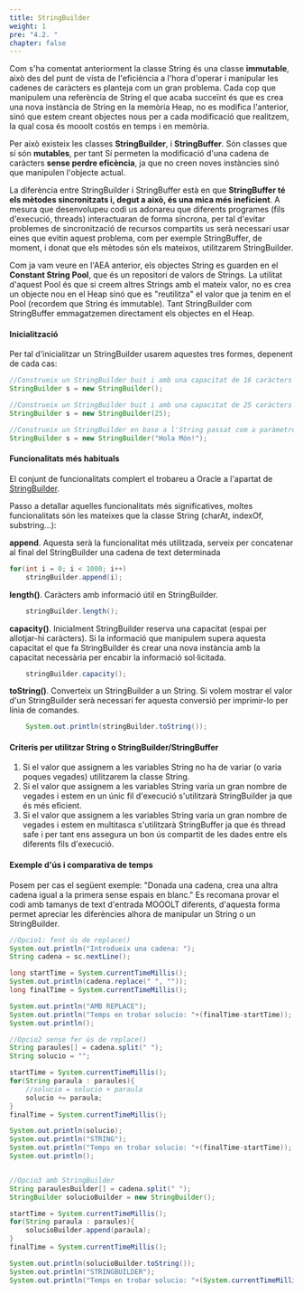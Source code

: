```yaml
---
title: StringBuilder
weight: 1
pre: "4.2. "
chapter: false
---
```


Com s'ha comentat anteriorment la classe String és una classe **immutable**, això des del punt de vista de l'eficiència a l'hora d'operar i manipular les cadenes de caràcters es planteja com un gran problema. Cada cop que manipulem una referència de String el que acaba succeïnt és que es crea una nova instància de String en la memòria Heap, no es modifica l'anterior, sinó que estem creant objectes nous per a cada modificació que realitzem, la qual cosa és mooolt costós en temps i en memòria.

Per això existeix les classes **StringBuilder**, i **StringBuffer**. Són classes que sí són **mutables**, per tant Sí permeten la modificació d'una cadena de caràcters **sense perdre eficència**, ja que no creen noves instàncies sinó que manipulen l'objecte actual.

La diferència entre StringBuilder i StringBuffer està en que **StringBuffer té els mètodes sincronitzats i, degut a això, és una mica més ineficient**. A mesura que desenvolupeu codi us adonareu que diferents programes (fils d'execució, threads) interactuaran de forma síncrona, per tal d'evitar problemes de sincronització de recursos compartits us serà necessari usar eines que evitin aquest problema, com per exemple StringBuffer, de moment, i donat que els mètodes són  els mateixos, utilitzarem StringBuilder. 

Com ja vam veure en l'AEA anterior, els objectes String es guarden en el **Constant String Pool**, que és un repositori de valors de Strings. La utilitat d'aquest Pool és que si creem altres Strings amb el mateix valor, no es crea un objecte nou en el Heap sinó que es "reutilitza" el valor que ja tenim en el Pool (recordem que String és immutable). Tant StringBuilder com StringBuffer emmagatzemen directament els objectes en el Heap.

#### Inicialització

Per tal d'inicialitzar un StringBuilder usarem aquestes tres formes, depenent de cada cas:

```java
//Construeix un StringBuilder buit i amb una capacitat de 16 caràcters
StringBuilder s = new StringBuilder();

//Construeix un StringBuilder buit i amb una capacitat de 25 caràcters
StringBuilder s = new StringBuilder(25);

//Construeix un StringBuilder en base a l'String passat com a paràmetre
StringBuilder s = new StringBuilder("Hola Món!");
```

#### Funcionalitats més habituals

El conjunt de funcionalitats complert el trobareu a Oracle a l'apartat de [StringBuilder](https://docs.oracle.com/en/java/javase/21/docs/api/java.base/java/lang/StringBuilder.html).


Passo a detallar aquelles funcionalitats més significatives, moltes funcionalitats són les mateixes que la classe String (charAt, indexOf, substring...):

**append**. Aquesta serà la funcionalitat més utilitzada, serveix per concatenar al final del StringBuilder una cadena de text determinada

```java
for(int i = 0; i < 1000; i++)
    stringBuilder.append(i);
```

**length()**. Caràcters amb informació útil en StringBuilder.
```java
    stringBuilder.length();
```

**capacity()**. Inicialment StringBuilder reserva una capacitat (espai per allotjar-hi caràcters). Si la informació que manipulem supera aquesta capacitat el que fa StringBuilder és crear una nova instància amb la capacitat necessària per encabir la informació sol·licitada. 
```java
    stringBuilder.capacity();
```

**toString()**. Converteix un StringBuilder a un String. Si volem mostrar el valor d'un StringBuilder serà necessari fer aquesta conversió per imprimir-lo per línia de comandes.
```java
    System.out.println(stringBuilder.toString());
```



#### Criteris per utilitzar String o StringBuilder/StringBuffer

1. Si el valor que assignem a les variables String no ha de variar (o varia poques vegades) utilitzarem la classe String.
2. Si el valor que assignem a les variables String varia un gran nombre de vegades i estem en un únic fil d'execució s'utilitzarà StringBuilder ja que és més eficient.
3. Si el valor que assignem a les variables String varia un gran nombre de vegades i estem en multitasca s'utilitzarà StringBuffer ja que és thread safe i per tant ens assegura un bon ús compartit de les dades entre els diferents fils d'execució.


#### Exemple d'ús i comparativa de temps

Posem per cas el següent exemple: "Donada una cadena, crea una altra cadena igual a la primera sense espais en blanc."
Es recomana provar el codi amb tamanys de text d'entrada MOOOLT diferents, d'aquesta forma permet apreciar les diferències alhora de manipular un String o un StringBuilder.

```java
//Opcio1: fent ús de replace()
System.out.println("Introdueix una cadena: ");
String cadena = sc.nextLine();

long startTime = System.currentTimeMillis();
System.out.println(cadena.replace(" ", ""));
long finalTime = System.currentTimeMillis();

System.out.println("AMB REPLACE");
System.out.println("Temps en trobar solucio: "+(finalTime-startTime));
System.out.println();

//Opcio2 sense fer ús de replace()
String paraules[] = cadena.split(" ");
String solucio = "";

startTime = System.currentTimeMillis();
for(String paraula : paraules){
    //solucio = solucio + paraula
    solucio += paraula;
}
finalTime = System.currentTimeMillis();

System.out.println(solucio);
System.out.println("STRING");
System.out.println("Temps en trobar solucio: "+(finalTime-startTime));
System.out.println();


//Opcio3 amb StringBuilder
String paraulesBuilder[] = cadena.split(" ");
StringBuilder solucioBuilder = new StringBuilder();

startTime = System.currentTimeMillis();
for(String paraula : paraules){
    solucioBuilder.append(paraula);
}
finalTime = System.currentTimeMillis();

System.out.println(solucioBuilder.toString());
System.out.println("STRINGBUILDER");
System.out.println("Temps en trobar solucio: "+(System.currentTimeMillis()-startTime));
```
